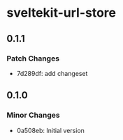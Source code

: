 # sveltekit-url-store

## 0.1.1

### Patch Changes

- 7d289df: add changeset

## 0.1.0

### Minor Changes

- 0a508eb: Initial version
